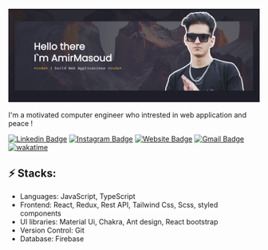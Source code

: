 ![Header image](https://raw.githubusercontent.com/Amirjf/Amirjf/main/github_header.jpg)
<!-- You can create your own header images using Canva, it has a lot of templates. If you do, use the following link https://www.canva.com/join/celeriac-tread-jellyfish -->

I'm a motivated computer engineer who intrested in web application and peace !

[![Linkedin Badge](https://img.shields.io/badge/-AmirJafari-blue?style=flat-square&logo=Linkedin&logoColor=white&link=https://https://www.linkedin.com/in/amir-jafari/)](https://www.linkedin.com/in/amir-jafari/)
[![Instagram Badge](https://img.shields.io/badge/-AmirJafari-e4405f?style=flat-square&logo=Instagram&logoColor=white&link=https://www.instagram.com/amir_jfri77/)](https://www.instagram.com/amir_jfri77/)
[![Website Badge](https://img.shields.io/badge/-amirjf.ir-e34f26?style=flat-square&logo=HTML5&logoColor=white&link=https://amir-jf.ir/)](https://amir-jf.ir/)
[![Gmail Badge](https://img.shields.io/badge/-amir.mja77@gmail.com-d14836?style=flat-square&logo=Gmail&logoColor=white&link=mailto:amir.mja77@gmail.com)](mailto:amir.mja77@gmail.com)
[![wakatime](https://wakatime.com/badge/user/b7d5329b-2a68-4b87-b0d8-dd07a58c6ddf.svg)](https://wakatime.com/@b7d5329b-2a68-4b87-b0d8-dd07a58c6ddf)
## ⚡ Stacks:

- Languages: JavaScript, TypeScript
- Frontend: React, Redux, Rest API, Tailwind Css, Scss, styled components
- UI libraries: Material Ui, Chakra, Ant design, React bootstrap
- Version Control: Git
- Database: Firebase


<!--
**Amirjf/Amirjf** is a ✨ _special_ ✨ repository because its `README.md` (this file) appears on your GitHub profile.

-->
